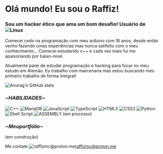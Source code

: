 
# Olá mundo! Eu sou o Raffiz!
### Sou um hacker ético que ama um bom desafio! Usuário de ![Linux](https://img.shields.io/badge/Linux-000?style=for-the-badge&logo=linux&logoColor=FCC624)

Comecei cedo na programação com meu arduino com 16 anos, desde então venho
fazendo umas experiências mas nunca satifeito com o meu conhecimento... Comecei estudando c++ e cada vez mais fui me apaixonando por baixo-nível.

Atualmente parei de estudar programação e hacking para focar no meu estudo em Alemâo.
Eu trabalho com marcenaria mas estou buscando meu primeiro trabalho de forma integral!

![Anurag's GitHub stats](https://github-readme-stats.vercel.app/api?username=Raffiz&theme=holi&border_radius=50&show_icons=true)

### $- HABILIDADES -$

![C++](https://img.shields.io/badge/C%2B%2B-00599C?style=for-the-badge&logo=c%2B%2B&logoColor=white)
![MariaDB](https://img.shields.io/badge/MariaDB-003545?style=for-the-badge&logo=mariadb&logoColor=white)
![JavaScript](https://img.shields.io/badge/JavaScript-F7DF1E?style=for-the-badge&logo=javascript&logoColor=black)
![TypeScript](https://img.shields.io/badge/TypeScript-007ACC?style=for-the-badge&logo=typescript&logoColor=white)
![HTML5](https://img.shields.io/badge/HTML5-E34F26?style=for-the-badge&logo=html5&logoColor=white)
![CSS3](https://img.shields.io/badge/CSS3-1572B6?style=for-the-badge&logo=css3&logoColor=white)
![Python](https://img.shields.io/badge/python-3670A0?style=for-the-badge&logo=python&logoColor=ffdd54)![Shell Script](https://img.shields.io/badge/shell_script-%23121011.svg?style=for-the-badge&logo=gnu-bash&logoColor=white)
![ASSEMBLY](https://img.shields.io/badge/_-ASM-6E4C13.svg?style=for-the-badge) (em processo)

### $- Meu portfólio -$
(em construção)

 Me contate
![raffizmc@proton.me](https://img.shields.io/badge/-Email-000?style=for-the-badge&logo=microsoft-outlook&logoColor=007BFF)raffizmc@proton.me

